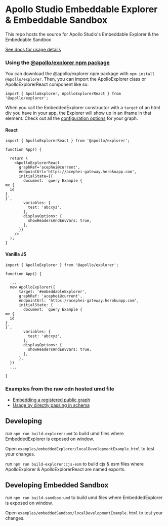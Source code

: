 # Apollo Studio Embeddable Explorer & Embeddable Sandbox

This repo hosts the source for Apollo Studio's Embeddable Explorer & the Embeddable Sandbox

[See docs for usage details](https://www.apollographql.com/docs/studio/embed-explorer/)

### Using the [@apollo/explorer npm package](https://www.npmjs.com/package/@apollo/explorer)

You can download the @apollo/explorer npm package with `npm install @apollo/explorer`. Then, you can import the ApolloExplorer class or ApolloExplorerReact component like so:

```
import { ApolloExplorer, ApolloExplorerReact } from '@apollo/explorer';
```

When you call the EmbeddedExplorer constructor with a `target` of an html div you have in your app, the Explorer will show up in an iframe in that element. Check out all the [configuration options](https://www.apollographql.com/docs/studio/explorer/embed-explorer/#options) for your graph.

#### React

```
import { ApolloExplorerReact } from '@apollo/explorer';

function App() {

  return (
    <ApolloExplorerReact
      graphRef='acephei@current',
      endpointUrl='https://acephei-gateway.herokuapp.com',
      initialState={{
        document: `query Example {
me {
  id
}
}`,
        variables: {
          test: 'abcxyz',
        },
        displayOptions: {
          showHeadersAndEnvVars: true,
        },
      }}
    />
  );
}
```

#### Vanilla JS

```
import { ApolloExplorer } from '@apollo/explorer';

function App() {

  ...
  new ApolloExplorer({
      target: '#embeddableExplorer',
      graphRef: 'acephei@current',
      endpointUrl: 'https://acephei-gateway.herokuapp.com',
      initialState: {
        document: `query Example {
me {
  id
}
}`,
        variables: {
          test: 'abcxyz',
        },
        displayOptions: {
          showHeadersAndEnvVars: true,
        },
      },
  })
  ...

}

```

### Examples from the raw cdn hosted umd file

- [Embedding a registered public graph](./src/embeddableExplorer/examples/graphRef.html)
- [Usage by directly passing in schema](./src/embeddableExplorer/examples/manualSchema.html)

## Developing

run `npm run build-explorer:umd` to build umd files where EmbeddedExplorer is exposed on window.

Open `examples/embeddedExplorer/localDevelopmentExample.html` to test your changes.


run `npm run build-explorer:cjs-esm` to build cjs & esm files where ApolloExplorer & ApolloExplorerReact are named exports.

## Developing Embedded Sandbox

run `npm run build-sandbox:umd` to build umd files where EmbeddedExplorer is exposed on window.

Open `examples/embeddedSandbox/localDevelopmentExample.html` to test your changes.

